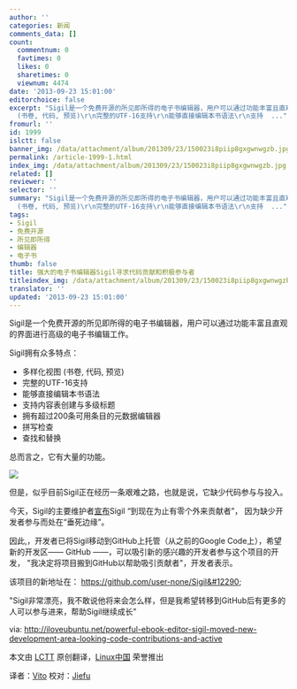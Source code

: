 ```yaml
---
author: ''
categories: 新闻
comments_data: []
count:
  commentnum: 0
  favtimes: 0
  likes: 0
  sharetimes: 0
  viewnum: 4474
date: '2013-09-23 15:01:00'
editorchoice: false
excerpt: "Sigil是一个免费开源的所见即所得的电子书编辑器，用户可以通过功能丰富且直观的界面进行高级的电子书编辑工作。\r\nSigil拥有众多特点：\r\n\r\n多样化视图
  (书卷, 代码, 预览)\r\n完整的UTF-16支持\r\n能够直接编辑本书语法\r\n支持  ..."
fromurl: ''
id: 1999
islctt: false
banner_img: /data/attachment/album/201309/23/150023i8piip8gxgwnwgzb.jpg
permalink: /article-1999-1.html
index_img: /data/attachment/album/201309/23/150023i8piip8gxgwnwgzb.jpg
related: []
reviewer: ''
selector: ''
summary: "Sigil是一个免费开源的所见即所得的电子书编辑器，用户可以通过功能丰富且直观的界面进行高级的电子书编辑工作。\r\nSigil拥有众多特点：\r\n\r\n多样化视图
  (书卷, 代码, 预览)\r\n完整的UTF-16支持\r\n能够直接编辑本书语法\r\n支持  ..."
tags:
- Sigil
- 免费开源
- 所见即所得
- 编辑器
- 电子书
thumb: false
title: 强大的电子书编辑器Sigil寻求代码贡献和积极参与者
titleindex_img: /data/attachment/album/201309/23/150023i8piip8gxgwnwgzb.jpg
translator: ''
updated: '2013-09-23 15:01:00'
---
```


Sigil是一个免费开源的所见即所得的电子书编辑器，用户可以通过功能丰富且直观的界面进行高级的电子书编辑工作。


Sigil拥有众多特点：


* 多样化视图 (书卷, 代码, 预览)
* 完整的UTF-16支持
* 能够直接编辑本书语法
* 支持内容表创建与多级标题
* 拥有超过200条可用条目的元数据编辑器
* 拼写检查
* 查找和替换


总而言之，它有大量的功能。


[![](/data/attachment/album/201309/23/150023i8piip8gxgwnwgzb.jpg)](https://img.linux.net.cn/data/attachment/album/201309/23/150023i8piip8gxgwnwgzb.jpg)


但是，似乎目前Sigil正在经历一条艰难之路，也就是说，它缺少代码参与与投入。


今天，Sigil的主要维护者[宣布](http://sigildev.blogspot.ro/2013/09/sigil-status.html)Sigil “到现在为止有零个外来贡献者”， 因为缺少开发者参与而处在“垂死边缘”。


因此,，开发者已将Sigil移动到GitHub上托管（从之前的Google Code上），希望新的开发区—— GitHub ——，可以吸引新的感兴趣的开发者参与这个项目的开发， "我决定将项目搬到GitHub以帮助吸引贡献者"，开发者表示。


该项目的新地址在： <https://github.com/user-none/Sigil&#12290>;


"Sigil非常漂亮，我不敢说他将来会怎么样，但是我希望转移到GitHub后有更多的人可以参与进来，帮助Sigil继续成长"


 


via: <http://iloveubuntu.net/powerful-ebook-editor-sigil-moved-new-development-area-looking-code-contributions-and-active>


本文由 [LCTT](https://github.com/LCTT/TranslateProject) 原创翻译，[Linux中国](http://linux.cn/portal.php) 荣誉推出


译者：[Vito](http://linux.cn/space/vito) 校对：[Jiefu](http://linux.cn/space/Jiefu)